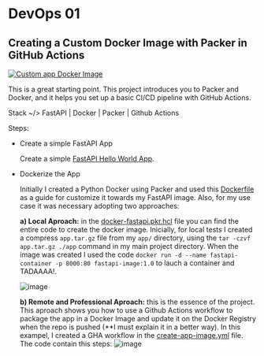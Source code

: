 # DevOps 01
## Creating a Custom Docker Image with Packer in GitHub Actions

[![Custom app Docker Image](https://github.com/endybits/devops-01-app-docker/actions/workflows/create-app-image.yml/badge.svg)](https://github.com/endybits/devops-01-app-docker/actions/workflows/create-app-image.yml)

This is a great starting point. This project introduces you to Packer and Docker, and it helps you set up a basic CI/CD pipeline with GitHub Actions.

Stack ~/> FastAPI | Docker | Packer | Github Actions



Steps:
* Create a simple FastAPI App

  Create a simple [FastAPI Hello World App](https://github.com/endybits/devops-01-app-docker/tree/master/app).
* Dockerize the App
  
  Initially I created a Python Docker using Packer and used this [Dockerfile](https://github.com/endybits/devops-01-app-docker/blob/master/Dockerfile) as a guide for customize it towards my FastAPI image. Also, for my use case it was necessary adopting two approaches: 

  **a) Local Aproach:** in the [docker-fastapi.pkr.hcl](https://github.com/endybits/devops-01-app-docker/blob/master/docker-fastapi.pkr.hcl) file you can find the entire code to create the docker image. Inicially, for local tests I created a compress `app.tar.gz` file from my `app/` directory, using the `tar -czvf app.tar.gz ./app` command in my main project directory.
  When the image was created I used the code `docker run -d --name fastapi-container -p 8000:80 fastapi-image:1.0` to lauch a container and TADAAAA!.

  ![image](https://github.com/endybits/devops-01-app-docker/assets/22806426/993ef457-b44f-4fc8-af79-20e114aacc93)


  **b) Remote and Professional Aproach:** this is the essence of the project. This aproach shows you how to use a Github Actions workflow to package the app in a Docker Image and update it on the Docker Registry when the repo is pushed (**I must explain it in a better way).
  In this exampel, I created a GHA workflow in the [create-app-image.yml](https://github.com/endybits/devops-01-app-docker/blob/master/.github/workflows/create-app-image.yml) file.
  The code contain this steps:
![image](https://github.com/endybits/devops-01-app-docker/assets/22806426/99599549-7532-4f5d-b07b-0a5d95b3103a)

